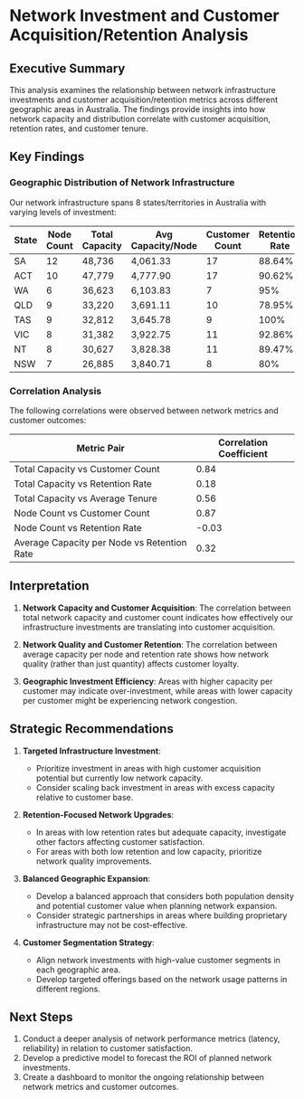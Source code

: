 


# Network Investment and Customer Acquisition/Retention Analysis

## Executive Summary

This analysis examines the relationship between network infrastructure investments and customer acquisition/retention metrics across different geographic areas in Australia. The findings provide insights into how network capacity and distribution correlate with customer acquisition, retention rates, and customer tenure.

## Key Findings

### Geographic Distribution of Network Infrastructure

Our network infrastructure spans 8 states/territories in Australia with varying levels of investment:


| State | Node Count | Total Capacity | Avg Capacity/Node | Customer Count | Retention Rate |
|-------|------------|----------------|-------------------|----------------|----------------|
| SA | 12 | 48,736 | 4,061.33 | 17 | 88.64% |
| ACT | 10 | 47,779 | 4,777.90 | 17 | 90.62% |
| WA | 6 | 36,623 | 6,103.83 | 7 | 95% |
| QLD | 9 | 33,220 | 3,691.11 | 10 | 78.95% |
| TAS | 9 | 32,812 | 3,645.78 | 9 | 100% |
| VIC | 8 | 31,382 | 3,922.75 | 11 | 92.86% |
| NT | 8 | 30,627 | 3,828.38 | 11 | 89.47% |
| NSW | 7 | 26,885 | 3,840.71 | 8 | 80% |


### Correlation Analysis

The following correlations were observed between network metrics and customer outcomes:

| Metric Pair | Correlation Coefficient |
|-------------|-------------------------|
| Total Capacity vs Customer Count | 0.84 |
| Total Capacity vs Retention Rate | 0.18 |
| Total Capacity vs Average Tenure | 0.56 |
| Node Count vs Customer Count | 0.87 |
| Node Count vs Retention Rate | -0.03 |
| Average Capacity per Node vs Retention Rate | 0.32 |

## Interpretation

1. **Network Capacity and Customer Acquisition**: 
   The correlation between total network capacity and customer count indicates how effectively our infrastructure investments are translating into customer acquisition.

2. **Network Quality and Customer Retention**: 
   The correlation between average capacity per node and retention rate shows how network quality (rather than just quantity) affects customer loyalty.

3. **Geographic Investment Efficiency**: 
   Areas with higher capacity per customer may indicate over-investment, while areas with lower capacity per customer might be experiencing network congestion.

## Strategic Recommendations

1. **Targeted Infrastructure Investment**:
   - Prioritize investment in areas with high customer acquisition potential but currently low network capacity.
   - Consider scaling back investment in areas with excess capacity relative to customer base.

2. **Retention-Focused Network Upgrades**:
   - In areas with low retention rates but adequate capacity, investigate other factors affecting customer satisfaction.
   - For areas with both low retention and low capacity, prioritize network quality improvements.

3. **Balanced Geographic Expansion**:
   - Develop a balanced approach that considers both population density and potential customer value when planning network expansion.
   - Consider strategic partnerships in areas where building proprietary infrastructure may not be cost-effective.

4. **Customer Segmentation Strategy**:
   - Align network investments with high-value customer segments in each geographic area.
   - Develop targeted offerings based on the network usage patterns in different regions.

## Next Steps

1. Conduct a deeper analysis of network performance metrics (latency, reliability) in relation to customer satisfaction.
2. Develop a predictive model to forecast the ROI of planned network investments.
3. Create a dashboard to monitor the ongoing relationship between network metrics and customer outcomes.
